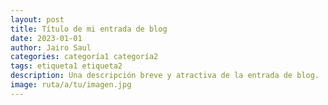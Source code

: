 ```yaml
---
layout: post
title: Título de mi entrada de blog
date: 2023-01-01
author: Jairo Saul
categories: categoría1 categoría2
tags: etiqueta1 etiqueta2
description: Una descripción breve y atractiva de la entrada de blog.
image: ruta/a/tu/imagen.jpg
---
```

